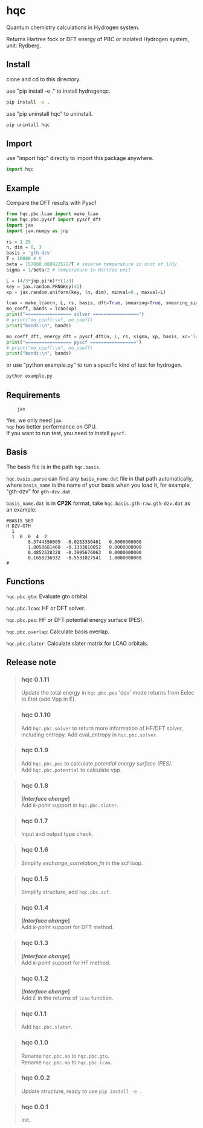 # hqc

Quantum chemistry calculations in Hydrogen system.

Returns Hartree fock or DFT energy of PBC or isolated Hydrogen system, unit: Rydberg.

## Install

clone and cd to this directory.

use "pip install -e ." to install hydrogenqc.
```bash
pip install -e .
```

use "pip uninstall hqc" to uninstall.
```bash
pip unintall hqc
```

## Import

use "import hqc" directly to import this package anywhere.
```python
import hqc
```

## Example
Compare the DFT results with Pyscf

```python
from hqc.pbc.lcao import make_lcao
from hqc.pbc.pyscf import pyscf_dft
import jax
import jax.numpy as jnp

rs = 1.25
n, dim = 8, 3
basis = 'gth-dzv'
T = 10000 # K
beta = 157888.088922572/T # inverse temperature in unit of 1/Ry
sigma = 1/beta/2 # temperature in Hartree unit

L = (4/3*jnp.pi*n)**(1/3)
key = jax.random.PRNGKey(42)
xp = jax.random.uniform(key, (n, dim), minval=0., maxval=L)

lcao = make_lcao(n, L, rs, basis, dft=True, smearing=True, smearing_sigma=sigma)
mo_coeff, bands = lcao(xp)
print("================= solver =================")
# print("mo_coeff:\n", mo_coeff)
print("bands:\n", bands)

mo_coeff_dft, energy_dft = pyscf_dft(n, L, rs, sigma, xp, basis, xc='lda,vwn', smearing=True, smearing_method='fermi')
print("================= pyscf =================")
# print("mo_coeff:\n", mo_coeff)
print("bands:\n", bands)                                          
```
or use "python example.py" to run a specific kind of test for hydrogen.
```bash
python example.py
```

## Requirements

        jax

Yes, we only need `jax`.  
`hqc` has better performance on GPU.  
If you want to run test, you need to install `pyscf`.

## Basis
The basis file is in the path `hqc.basis`.

`hqc.basis.parse` can find any `basis_name.dat` file in that path automatically, where `basis_name` is the name of your basis when you load it, for example, "gth-dzv" for `gth-dzv.dat`. 

`basis_name.dat` is in **CP2K** format, take `hqc.basis.gth-raw.gth-dzv.dat` as an example:
```
#BASIS SET
H DZV-GTH
  1
  1  0  0  4  2
        8.3744350009  -0.0283380461   0.0000000000
        1.8058681460  -0.1333810052   0.0000000000
        0.4852528328  -0.3995676063   0.0000000000
        0.1658236932  -0.5531027541   1.0000000000
#
```

## Functions
`hqc.pbc.gto`: Evaluate gto orbital.

`hqc.pbc.lcao`: HF or DFT solver.

`hqc.pbc.pes`: HF or DFT potential energy surface (PES).

`hqc.pbc.overlap`: Calculate basis overlap.

`hqc.pbc.slater`: Calculate slater matrix for LCAO orbitals.

## Release note
>### hqc 0.1.11
>Update the total energy in `hqc.pbc.pes` 'dev' mode returns from Eelec to Etot (add Vpp in E).

>### hqc 0.1.10
>Add `hqc.pbc.solver` to return more information of HF/DFT solver, including entropy.
>Add eval_entropy in `hqc.pbc.solver`.

>### hqc 0.1.9
>Add `hqc.pbc.pes` to calculate *potential energy surface (PES)*.  
>Add `hqc.pbc.potential` to calculate vpp.

>### hqc 0.1.8
>**[*Interface change*]**  
>Add *k-point* support in `hqc.pbc.slater`.

>### hqc 0.1.7
>Input and output type check.  

>### hqc 0.1.6
>Simplify *exchange_correlation_fn* in the scf loop. 

>### hqc 0.1.5
>Simplify structure, add `hqc.pbc.scf`.

>### hqc 0.1.4 
>**[*Interface change*]**  
>Add *k-point* support for DFT method.

>### hqc 0.1.3 
>**[*Interface change*]**  
>Add *k-point* support for HF method.

>### hqc 0.1.2 
>**[*Interface change*]**  
>Add *E* in the returns of `lcao` function.

>### hqc 0.1.1
>Add `hqc.pbc.slater`.

>### hqc 0.1.0 
>Rename `hqc.pbc.ao` to `hqc.pbc.gto`.  
>Rename `hqc.pbc.mo` to `hqc.pbc.lcao`.

>### hqc 0.0.2
>Update structure, ready to use `pip install -e .`

>### hqc 0.0.1
>Init.
